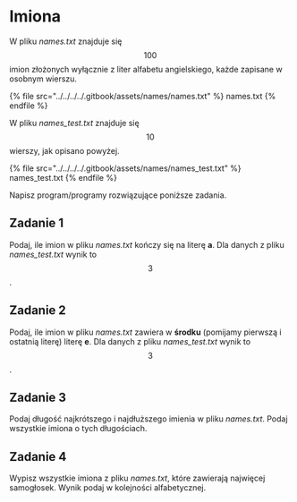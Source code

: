 # Imiona

W pliku *names.txt* znajduje się $$100$$ imion złożonych wyłącznie z liter alfabetu angielskiego, każde zapisane w osobnym wierszu.

{% file src="../../../../.gitbook/assets/names/names.txt" %}
names.txt
{% endfile %}

W pliku *names_test.txt* znajduje się $$10$$ wierszy, jak opisano powyżej.

{% file src="../../../../.gitbook/assets/names/names_test.txt" %}
names_test.txt
{% endfile %}

Napisz program/programy rozwiązujące poniższe zadania.

## Zadanie 1

Podaj, ile imion w pliku *names.txt* kończy się na literę **a**. Dla danych z pliku *names_test.txt* wynik to $$3$$.

## Zadanie 2

Podaj, ile imion w pliku *names.txt* zawiera w **środku** (pomijamy pierwszą i ostatnią literę) literę **e**. Dla danych z pliku *names_test.txt* wynik to $$3$$.

## Zadanie 3

Podaj długość najkrótszego i najdłuższego imienia w pliku *names.txt*. Podaj wszystkie imiona o tych długościach.

## Zadanie 4

Wypisz wszystkie imiona z pliku *names.txt*, które zawierają najwięcej samogłosek. Wynik podaj w kolejności alfabetycznej.
